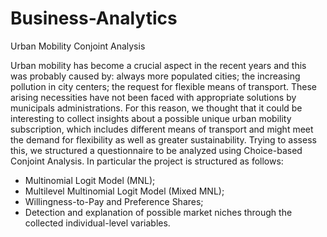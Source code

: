 # Business-Analytics
Urban Mobility Conjoint Analysis

Urban mobility has become a crucial aspect in the recent years and this was probably caused by: always more populated cities; the increasing pollution in city centers; the request for flexible means of transport. These arising necessities have not been faced with appropriate solutions by municipals administrations. For this reason, we thought that it could be interesting to collect insights about a possible unique urban mobility subscription, which includes different means of transport and might meet the demand for flexibility as well as greater sustainability. Trying to assess this, we structured a questionnaire to be analyzed using Choice-based Conjoint Analysis. In particular the project is structured as follows:
* Multinomial Logit Model (MNL);
* Multilevel Multinomial Logit Model (Mixed MNL);
* Willingness-to-Pay and Preference Shares;
* Detection and explanation of possible market niches through the collected individual-level variables.
